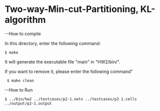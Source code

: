 # Two-way-Min-cut-Partitioning, KL-algorithm

--How to compile <br>

  In this directory, enter the following command: <br>
  ```
  $ make
  ```
  It will generate the executable file "main" in "HW2/bin/". <br>
  
 If you want to remove it, please enter the following command"<br>
 ```
  $ make clean
 ```
  
--How to Run<br>
  ```
  $ ../bin/hw2 ../testcases/p2-1.nets ../testcases/p2-1.cells ../output/p2-1.output 
  ```
